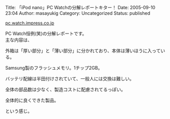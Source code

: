 Title: 「iPod nano」PC Watchの分解レポートキター！
Date: 2005-09-10 23:04
Author: masayukig
Category: Uncategorized
Status: published

[pc.watch.impress.co.jp](http://pc.watch.impress.co.jp/docs/2005/0908/nano.htm)

PC Watch恒例(笑)の分解レポートです。  
主な内容は、

外箱は「厚い部分」と「薄い部分」に分かれており、本体は薄いほうに入っている。

Samsung製のフラッシュメモリ。1チップ2GB。

バッテリ配線は半田付けされていて、一般人には交換は難しい。

全体の部品数は少なく、製造コストに配慮されてるっぽい。

全体的に良くできた製品。

という感じ。
